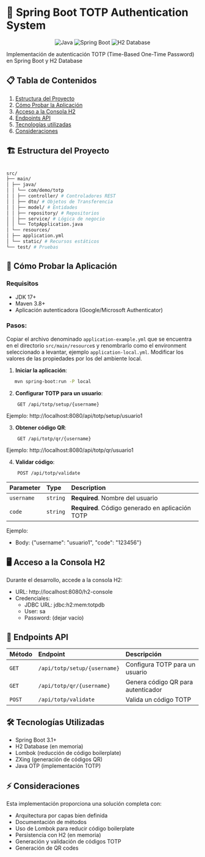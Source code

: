 # 🚀 Spring Boot TOTP Authentication System

<div style="text-align: center">

![Java](https://img.shields.io/badge/Java-17%2B-blue)
![Spring Boot](https://img.shields.io/badge/Spring_Boot-3.1%2B-brightgreen)
![H2 Database](https://img.shields.io/badge/H2-Database-lightgrey)

</div>

Implementación de autenticación TOTP (Time-Based One-Time Password) en Spring Boot y H2 Database

## 📋 Tabla de Contenidos

1. [Estructura del Proyecto](#-estructura-del-proyecto)
2. [Cómo Probar la Aplicación](#-cómo-probar-la-aplicación)
3. [Acceso a la Consola H2](#-acceso-a-la-consola-h2)
4. [Endpoints API](#-endpoints-api)
5. [Tecnologías utilizadas](#-tecnologías-utilizadas)
6. [Consideraciones](#-consideraciones)

## 🏗 Estructura del Proyecto

```bash

src/
├── main/
│ ├── java/
│ │ └── com/demo/totp
│ │ ├── controller/ # Controladores REST
│ │ ├── dto/ # Objetos de Transferencia
│ │ ├── model/ # Entidades
│ │ ├── repository/ # Repositorios
│ │ ├── service/ # Lógica de negocio
│ │ └── TotpApplication.java
│ └── resources/
│ ├── application.yml
│ └── static/ # Recursos estáticos
└── test/ # Pruebas

```

## 🧪 Cómo Probar la Aplicación

### Requisitos

- JDK 17+
- Maven 3.8+
- Aplicación autenticadora (Google/Microsoft Authenticator)

### Pasos:

Copiar el archivo denominado `application-example.yml` que se encuentra en el directorio `src/main/resource`s y renombrarlo como el environment seleccionado a levantar, ejemplo `application-local.yml`. Modificar los valores de las propiedades por los del ambiente local.

1. **Iniciar la aplicación**:

```bash
   mvn spring-boot:run -P local
```

2. **Configurar TOTP para un usuario**:

```http
    GET /api/totp/setup/{username}
```
Ejemplo: http://localhost:8080/api/totp/setup/usuario1

3. **Obtener código QR**:

```http
    GET /api/totp/qr/{username}
```

Ejemplo: http://localhost:8080/api/totp/qr/usuario1

4. **Validar código**:

```http
    POST /api/totp/validate
```

| Parameter  | Type     | Description                       |
|:-----------| :------- | :-------------------------------- |
| `username` | `string` | **Required**. Nombre del usuario |
| `code`     | `string` | **Required**. Código generado en aplicación TOTP |

Ejemplo:
* Body: {"username": "usuario1", "code": "123456"}


## 🖥 Acceso a la Consola H2

Durante el desarrollo, accede a la consola H2:

* URL: http://localhost:8080/h2-console
* Credenciales:
  - JDBC URL: jdbc:h2:mem:totpdb
  - User: sa
  - Password: (dejar vacío)

## 📡 Endpoints API

| Método | Endpoint | Descripción |
| :----- | :------- | :---------- |
| `GET`  |   `/api/totp/setup/{username}`  |   Configura TOTP para un usuario    |
| `GET`  |	`/api/totp/qr/{username}` |	Genera código QR para autenticador  |
| `POST` |	`/api/totp/validate` |	Valida un código TOTP   |

## 🛠 Tecnologías Utilizadas

* Spring Boot 3.1+
* H2 Database (en memoria)
* Lombok (reducción de código boilerplate)
* ZXing (generación de códigos QR)
* Java OTP (implementación TOTP)

## ⚡️ Consideraciones

Esta implementación proporciona una solución completa con:

* Arquitectura por capas bien definida
* Documentación de métodos
* Uso de Lombok para reducir código boilerplate
* Persistencia con H2 (en memoria)
* Generación y validación de códigos TOTP
* Generación de QR codes
